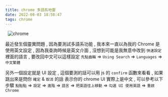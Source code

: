 ```yaml
---
title: chrome 多語系地雷
date: 2022-08-03 18:58:47
tags: chrome
---
```

&nbsp;
![chrome](https://upload.wikimedia.org/wikipedia/commons/thumb/e/e1/Google_Chrome_icon_%28February_2022%29.svg/480px-Google_Chrome_icon_%28February_2022%29.svg.png)
<!-- more -->

最近發生個靈異問題 , 因為要測試多語系功能 , 我本來一直以為我的 Chrome 是使用英文設定 ,
因為我查詢時候是英文介面 , 沒想到可能是我無意中改到 `快速設定` 裡面的語言 , 要改回中文可以這樣設定
`先點齒輪` => `Using Search` => `Languages` => `中文繁體`

另外一個設定就是 UI 設定 , 這個要測的話可以用 js 的 `confirm` 函數來看看 , 如果跳出來是問你 `確定` & `取消` 的話
表示你的 chrome UI 實際上是中文 , 可以參考以下步驟
`點點點` => `設定` => `進階` => `語言` => `把英語往上移動` => `勾選 UI 使用英語` => `重啟 Chrome`
